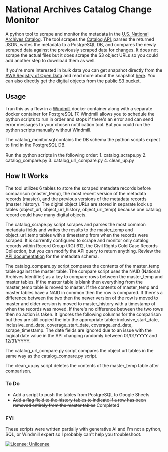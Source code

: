 # National Archives Catalog Change Monitor
A python tool to scrape and monitor the metadata in the [U.S. National Archives Catalog](https://catalog.archives.gov). The tool scrapes the [Catalog API](https://www.archives.gov/research/catalog/help/api), parses the returned JSON, writes the metadata to a PostgreSQL DB, and compares the newly scraped data against the previously scraped data for changes. It does not scrape the actual files but it does scrape the S3 object URLs so you could add another step to download them as well.

If you're more interested in bulk data you can get snapshot directly from the [AWS Registry of Open Data](https://registry.opendata.aws/nara-national-archives-catalog) and read more about the snapshot [here](https://www.archives.gov/developer/national-archives-catalog-dataset). You can also directly get the digital objects from the [public S3 bucket](https://us-east-1.console.aws.amazon.com/s3/buckets/NARAprodstorage?region=us-east-1&bucketType=general&prefix=lz%2F&showversions=true).

## Usage
I run this as a flow in a [Windmill](https://github.com/windmill-labs/windmill/tree/main) docker container along with a separate docker container for PostgreSQL 17. Windmill allows you to schedule the python scripts to run in order and stops if there's an error and can send error messages to your chosen notification tool. But you could run the python scripts manually without Windmill.

The catalog_monitor.sql contains the DB schema the python scripts expect to find in the PostgreSQL DB.

Run the python scripts in the following order: 1. catalog_scrape.py 2. catalog_compare.py 3. catalog_url_compare.py 4. clean_up.py

## How It Works
The tool utilizes 6 tables to store the scraped metadata records before comparison (master_temp), the most recent version of the metadata records (master), and the previous versions of the metadata records (master_history). The digital object URLs are stored in separate look up tables (object_url, object_url_history, object_url_temp) because one catalog record could have many digital objects. 

The catalog_scrape.py script scrapes and parses the most common metadata fields and writes the results to the master_temp and object_url_temp tables with a timestamp from when the records were scraped. It is currently configured to scrape and monitor only catalog records within Record Group (RG) 612, the Civil Rights Cold Case Records Collection, but you can modify the API query to return anything. Review the [API documentation](https://catalog.archives.gov/api/v2/api-docs/) for the metadata schema.

The catalog_compare.py script compares the contents of the master_temp table against the master table. The compare script uses the NAID (National Archives Identifier) as a key to compare rows between the master_temp and master tables. If the master table is blank then everything from the master_temp table is moved to master. If the contents of master_temp and master tables have a NAID in common then the row is compared. If there's a difference between the two then the newer version of the row is moved to master and older version is moved to master_history with a timestamp of when the records was moved. If there's no difference between the two rows then no action is taken. It ignores the following columns for the comparison but they are still copied the into the appropriate table: inclusive_start_date, inclusive_end_date, coverage_start_date, coverage_end_date, scrape_timestamp. The date fields are ignored due to an issue with the logical date value in the API changing randomly between 01/01/YYYY and 12/31/YYYY.

The catalog_url_compare.py script compares the object url tables in the same way as the catalog_compare.py script.

The clean_up.py script deletes the contents of the master_temp table after comparison.

### To Do
- Add a script to push the tables from PostgreSQL to Google Sheets
- ~~Add a flag field to the history tables to indicate if a row has been removed entirely from the master tables~~ Completed

### FYI
These scripts were written partially with generative AI and I'm not a python, SQL, or Windmill expert so I probably can't help you troubleshoot. 

[![License: Unlicense](https://img.shields.io/badge/license-Unlicense-blue.svg)]([http://unlicense.org/](http://unlicense.org/))
